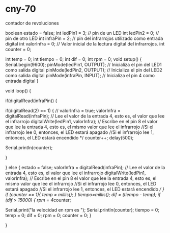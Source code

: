# cny-70
contador de revoluciones


boolean estado = false;
int ledPin1 = 3; // pin de un LED
int ledPin2 = 0; // pin de otro LED
int infraPin = 2; // pin del infrarrojos utilizado como entrada digital
int valorInfra = 0; // Valor inicial de la lectura digital del infrarrojos.
int counter = 0;

int temp = 0;
int tiempo = 0;
int dif = 0;
int rpm = 0;
void setup() {
Serial.begin(9600);
pinMode(ledPin1, OUTPUT); // Inicializa el pin del LED1 como salida digital
pinMode(ledPin2, OUTPUT); // Inicializa el pin del LED2 como salida digital
pinMode(infraPin, INPUT); // Inicializa el pin 4 como entrada digital
}

void loop() {

if(digitalRead(infraPin))
{

if(digitalRead(2) == 1)
{
// valorInfra = true;
valorInfra = digitalRead(infraPin); // Lee el valor de la entrada 4, esto es, el valor que lee el infrarrojo
digitalWrite(ledPin1, valorInfra); // Escribe en el pin 8 el valor que lee la entrada 4, esto es, el mismo valor que lee el infrarrojo
//Si el infrarrojo lee 0, entonces, el LED estará apagado
//Si el infrarrojo lee 1, entonces, el LED estará encendido */
counter++;
delay(500);

Serial.println(counter);

}

}
else
{
estado = false;
valorInfra = digitalRead(infraPin); // Lee el valor de la entrada 4, esto es, el valor que lee el infrarrojo
digitalWrite(ledPin1, valorInfra); // Escribe en el pin 8 el valor que lee la entrada 4, esto es, el mismo valor que lee el infrarrojo
//Si el infrarrojo lee 0, entonces, el LED estará apagado
//Si el infrarrojo lee 1, entonces, el LED estará encendido */
}
if (counter == 1){
temp = millis();
}
tiempo=millis();
dif = (tiempo - temp);
if (dif > 15000)
{
rpm = 4*counter;

Serial.print("la velocidad en rpm es ");
Serial.println(counter);
tiempo = 0;
temp = 0;
dif = 0;
rpm = 0;
counter = 0;
}

}
